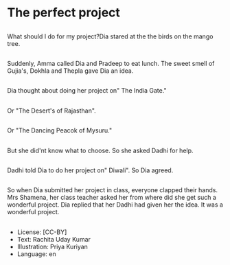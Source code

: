 # The perfect project

##
What should I do for my project?Dia stared at the the birds on the mango tree.

##
Suddenly, Amma called Dia and Pradeep to eat lunch. The sweet smell of Gujia's, Dokhla and Thepla gave Dia an idea.

##
Dia thought about doing her project on" The India Gate."

##
Or "The Desert's of Rajasthan".

##
Or "The Dancing Peacok of Mysuru."

##
But she did'nt know what to choose. So she asked Dadhi for help.

##
Dadhi told Dia to do her project on" Diwali". So Dia agreed.

##
So when Dia submitted her project in class, everyone clapped their hands. Mrs Shamena, her class teacher asked her from where did she get such a wonderful project. Dia replied that her Dadhi had given her the idea. It was a wonderful project.

##
* License: [CC-BY]
* Text: Rachita Uday Kumar
* Illustration: Priya Kuriyan
* Language: en
